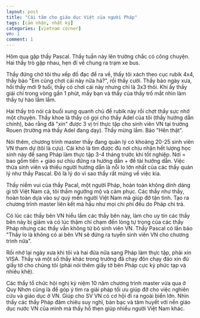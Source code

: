 ```yaml
---
layout: post
title: "Cái tâm cho giáo dục Việt của người Pháp"
tags: [cảm nhận, nhật ký]
categories: [vietnam corner]
vn: 1
comment: 1
---
```


Hôm qua gặp thầy Pascal. Thầy tuần này lên trường chắc có công chuyện. Hai thầy trò gặp nhau, hẹn đi về chung ra trạm xe bus.

Thầy đứng chờ tôi thu xếp đồ đạc để ra về, thấy tôi xách theo cục rubik 4x4, thầy bảo "Em cũng chơi cái này nữa hả?", rồi thầy cười. Thầy bảo ngày xưa, hồi thầy mới 9 tuổi, thầy có chơi cái này nhưng chỉ là 3x3 thôi. Khi ấy thầy giải chỉ trong vòng gần 1 phút, mấy bạn và thầy của thầy trố mắt nhìn làm thầy tự hào lắm lắm.

Hai thầy trò nói cả buổi xung quanh chủ đề rubik này rồi chợt thầy sực nhớ một chuyện. Thầy khoe là thầy có gọi cho thầy Adel của tôi (thầy hướng dẫn chính), bảo rằng đã "xin" được 3 vị trí thực tập cho sinh viên VN tại trường Rouen (trường mà thầy Adel đang dạy). Thầy mừng lắm. Bảo "Hên thật".

Nói thêm, chương trình master thầy đang quản lý có khoảng 20-25 sinh viên VN tham dự (tôi là cựu). Cái khó là tìm được đủ nơi chịu nhận hết lượng học sinh này để sang Pháp làm thực tập 3-4 tháng trước khi tốt nghiệp. Nơi = bao gồm tiền + giáo sư chịu đứng ra hướng dẫn + đề tài hướng dẫn. Việc thừa sinh viên và thiếu người hướng dẫn là nỗi lo lớn nhất của các thầy quản lý như thầy Pascal. Đó là lý do vì sao thầy rất mừng về việc kia.

Thấy niềm vui của thầy Pacal, một người Pháp, hoàn toàn không dính dáng gì tới Việt Nam cả, tôi thầm ngưỡng mộ và cảm phục. Các thầy như thầy, hoàn toàn dựa vào sự quý mến người Việt Nam mà giúp đỡ tận tình. Tạo ra chương trình master liên kết mà hầu như mọi chi phí đều do Pháp chi trả.

Có lúc các thầy bên VN hiểu lầm các thầy bên này, làm cho uy tín các thầy bên này bị giảm và có lúc thậm chí chạm đến lòng tự trọng của các thầy Pháp nhưng các thầy vẫn không từ bỏ sinh viên VN. Thầy Pascal có lần bảo "Thầy lo là không có ai bên VN sẽ đứng ra tuyển sinh viên VN cho chương trình nữa".

Rồi nhớ lại ngày xưa khi tôi và hai đứa nữa sang Pháp làm thực tập, phải xin VISA. Thầy và một số thầy khác trong trường đã chạy đôn chạy đáo xin đủ giấy tờ cho chúng tôi (phải nói thêm giấy tờ bên Pháp cực kỳ phức tạp và nhiêu khê).

Các thầy tổ chức hội nghị kỷ niệm 10 năm chương trình master vừa qua ở Quy Nhơn cũng là để góp ý tìm ra giải pháp tối ưu giúp đỡ cho việc nghiên cứu và giáo dục ở VN. Giúp cho SV VN có cơ hội đi ra ngoài biển lớn. Nhìn thấy các thầy Pháp đâm chiêu suy nghĩ, bàn bạc và tâm huyết với nền giáo dục nước VN của mình mà thấy hổ thẹn giúp nhiều người Việt Nam khác.